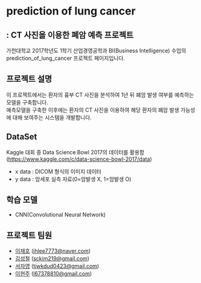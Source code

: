 # prediction of lung cancer
## : CT 사진을 이용한 폐암 예측 프로젝트
가천대학교 2017학년도 1학기 산업경영공학과 BI(Business Intelligence) 수업의 prediction_of_lung_cancer 프로젝트 페이지입니다.

## 프로젝트 설명

이 프로젝트에서는 환자의 흉부 CT 사진을 분석하여 1년 뒤 폐암 발생 여부를 예측하는 모델을 구축합니다. <br>
예측모델을 구축한 이후에는 환자의 CT 사진을 이용하여 해당 환자의 폐암 발생 가능성에 대해 보여주는 시스템을 개발합니다.

## DataSet
Kaggle 대회 중 Data Science Bowl 2017의 데이터를 활용함 (https://www.kaggle.com/c/data-science-bowl-2017/data)
 - x data : DICOM 형식의 이미지 데이터 
 - y data : 암세포 실측 자료(0=암발생 X, 1=암발생 O)

## 학습 모델
 - CNN(Convolutional Neural Network)

## 프로젝트 팀원

- [이재호](https://github.com/antmna) (jhlee7773@naver.com)
- [김성철](https://github.com/SeongCheol-Kim) (sckim219@gmail.com)
- [서자영](https://github.com/jayoungseo) (tjwkdud0423@gmail.com)
- [이현주](https://github.com/hyoenju) (l67378810@gmail.com)
